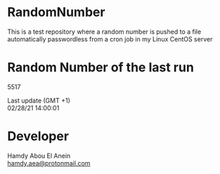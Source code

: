 # RandomNumber    
This is a test repository where a random number is pushed to a file automatically passwordless from a cron job in my Linux CentOS server    
# Random Number of the last run   
5517
      
Last update (GMT +1)    
02/28/21 14:00:01
# Developer    
Hamdy Abou El Anein   
hamdy.aea@protonmail.com
